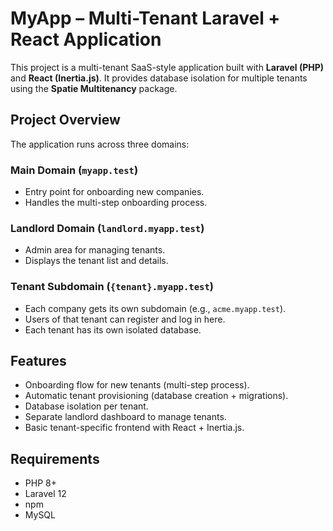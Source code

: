 <!DOCTYPE html>
<html lang="en">
<head>

</head>
<body>

  <h1>MyApp – Multi-Tenant Laravel + React Application</h1>

  <p>
    This project is a multi-tenant SaaS-style application built with <strong>Laravel (PHP)</strong> and
    <strong>React (Inertia.js)</strong>. It provides database isolation for multiple tenants using the
    <strong>Spatie Multitenancy</strong> package.
  </p>

  <h2>Project Overview</h2>

  <p>The application runs across three domains:</p>

  <h3>Main Domain (<code>myapp.test</code>)</h3>
  <ul>
    <li>Entry point for onboarding new companies.</li>
    <li>Handles the multi-step onboarding process.</li>
  </ul>

  <h3>Landlord Domain (<code>landlord.myapp.test</code>)</h3>
  <ul>
    <li>Admin area for managing tenants.</li>
    <li>Displays the tenant list and details.</li>
  </ul>

  <h3>Tenant Subdomain (<code>{tenant}.myapp.test</code>)</h3>
  <ul>
    <li>Each company gets its own subdomain (e.g., <code>acme.myapp.test</code>).</li>
    <li>Users of that tenant can register and log in here.</li>
    <li>Each tenant has its own isolated database.</li>
  </ul>

  <h2>Features</h2>
  <ul>
    <li>Onboarding flow for new tenants (multi-step process).</li>
    <li>Automatic tenant provisioning (database creation + migrations).</li>
    <li>Database isolation per tenant.</li>
    <li>Separate landlord dashboard to manage tenants.</li>
    <li>Basic tenant-specific frontend with React + Inertia.js.</li>
  </ul>

  <h2>Requirements</h2>
  <ul>
    <li>PHP 8+</li>
    <li>Laravel 12</li>
    <li>npm</li>
    <li>MySQL</li>
  </ul>

</body>
</html>
